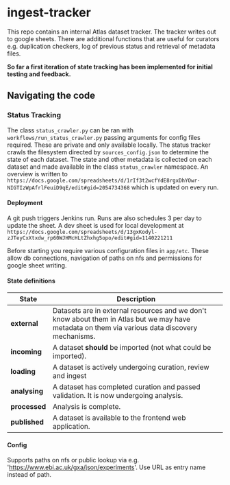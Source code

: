 # ingest-tracker

This repo contains an internal Atlas dataset tracker. The tracker writes out to google sheets. There are additional functions that are useful for curators e.g. duplication checkers, log of previous status and retrieval of metadata files.

**So far a first iteration of state tracking has been implemented for initial testing and feedback.**


## Navigating the code
### Status Tracking

The class `status_crawler.py` can be ran with `workflows/run_status_crawler.py` passing arguments for config files required. These are private and only available locally.
The status tracker crawls the filesystem directed by `sources_config.json` to determine the state of each dataset.
The state and other metadata is collected on each dataset and made available in the class `status_crawler` namespace.
An overview is written to `https://docs.google.com/spreadsheets/d/1rIf3t2wcfYdE8rgxDhYOwr-NIGTIzWpAfrlFeuiD9qE/edit#gid=2054734368` which is updated on every run.


#### Deployment
A git push triggers Jenkins run. Runs are also schedules 3 per day to update the sheet. A dev sheet is used for local development at `https://docs.google.com/spreadsheets/d/13gxKodyl-zJTeyCxXtxdw_rp60WJHMcHLtZhxhg5opo/edit#gid=1140221211`

Before starting you require various configuration files in `app/etc`. These allow db connections, navigation of paths on nfs and permissions for google sheet writing. 

#### State definitions 

| State  | Description  |
|---|---|
|**external**| Datasets are in external resources and we don't know about them in Atlas but we may have metadata on them via various data discovery mechanisms.  |
|**incoming**| A dataset **should** be imported (not what could be imported). |
|**loading**|A dataset is actively undergoing curation, review and ingest|
|**analysing**|A dataset has completed curation and passed validation. It is now undergoing analysis.|
|**processed**|Analysis is complete.|
|**published**|A dataset is available to the frontend web application.|


#### Config

Supports paths on nfs or public lookup via e.g. 'https://www.ebi.ac.uk/gxa/json/experiments'. Use URL as entry name instead of path.